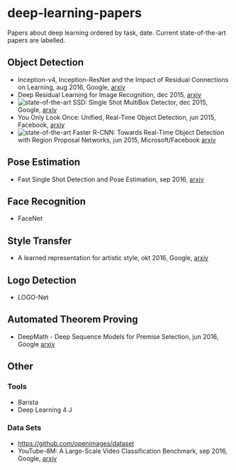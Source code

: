 # deep-learning-papers
Papers about deep learning ordered by task, date. Current state-of-the-art papers are labelled.

## Object Detection
* Inception-v4, Inception-ResNet and the Impact of Residual Connections on Learning, aug 2016, Google, [arxiv](https://arxiv.org/pdf/1602.07261.pdf)
* Deep Residual Learning for Image Recognition, dec 2015, [arxiv](https://arxiv.org/pdf/1512.03385v1)
* ![state-of-the-art](https://img.shields.io/badge/style-state_of_the_art-green.svg?style=flat&label=paper) SSD: Single Shot MultiBox Detector, dec 2015, Google, [arxiv](https://arxiv.org/pdf/1512.02325v2)
* You Only Look Once: Unified, Real-Time Object Detection, jun 2015, Facebook, [arxiv](https://arxiv.org/pdf/1506.02640v5)
* ![state-of-the-art](https://img.shields.io/badge/style-state_of_the_art-green.svg?style=flat&label=paper) Faster R-CNN: Towards Real-Time Object Detection with Region Proposal Networks, jun 2015, Microsoft/Facebook [arxiv](https://arxiv.org/pdf/1506.01497v3.pdf)

## Pose Estimation
* Fast Single Shot Detection and Pose Estimation, sep 2016, [arxiv](https://arxiv.org/pdf/1609.05590.pdf)

## Face Recognition
* FaceNet

## Style Transfer
* A learned representation for artistic style, okt 2016, Google, [arxiv](https://arxiv.org/pdf/1610.07629v1.pdf)

## Logo Detection
* LOGO-Net

## Automated Theorem Proving
* DeepMath - Deep Sequence Models for Premise Selection, jun 2016, Google [arxiv](https://arxiv.org/pdf/1606.04442.pdf)

## Other
### Tools
* Barista
* Deep Learning 4 J

### Data Sets
* https://github.com/openimages/dataset
* YouTube-8M: A Large-Scale Video Classification Benchmark, sep 2016, Google, [arxiv](https://arxiv.org/pdf/1609.08675v1)
